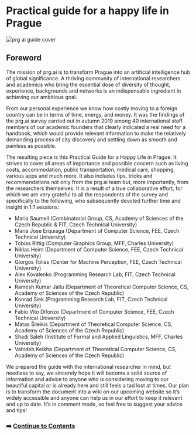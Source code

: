 # Practical guide for a happy life in Prague

![prg ai guide cover](https://user-images.githubusercontent.com/87364008/125447421-0dd75066-f509-40a8-8421-7af687c6714d.jpg)

<h2>Foreword</h2>

The mission of prg.ai is to transform Prague into an artificial intelligence hub of global significance. A thriving community of international researchers and academics who bring the essential dose of diversity of thought, experience, backgrounds and networks is an indispensable ingredient in achieving our ambitious goal.

From our personal experience we know how costly moving to a foreign country can be in terms of time, energy, and money. It was the findings of the prg.ai survey carried out in autumn 2019 among 40 international staff members of our academic founders that clearly indicated a real need for a handbook, which would provide relevant information to make the relatively demanding process of city discovery and settling down as smooth and painless as possible.

The resulting piece is this Practical Guide for a Happy Life in Prague. It strives to cover all areas of importance and possible concern such as living costs, accommodation, public transportation, medical care, shopping, various apps and much more. It also includes tips, tricks and recommendations not only from the prg.ai team but, more importantly, from the researchers themselves. It is a result of a true collaborative effort, for which we are very grateful to all the respondents of the survey and specifically to the following, who subsequently devoted further time and insight in 1:1 sessions:

* Maria Saumell (Combinatorial Group, CS, Academy of Sciences of the Czech Republic & FIT, Czech Technical University)       
* Maria Jose Erquiaga (Department of Computer Science, FEE, Czech Technical University)
* Tobias Rittig (Computer Graphics Group, MFF, Charles University)
* Niklas Heim (Department of Computer Science, FEE, Czech Technical University)
* Giorgos Tolias (Center for Machine Perception, FEE, Czech Technical University)
* Alex Kovalenko (Programming Research Lab, FIT, Czech Technical University)
* Ramesh Kumar Jallu (Department of Theoretical Computer Science, CS, Academy of Sciences of the Czech Republic) 
* Konrad Siek (Programming Research Lab, FIT, Czech Technical University)
* Fabio Vito Difonzo (Department of Computer Science, FEE, Czech Technical University)
* Matas Šileikis (Department of Theoretical Computer Science, CS, Academy of Sciences of the Czech Republic) 
* Shadi Saleh (Institute of Formal and Applied Linguistics, MFF, Charles University)
* Vahideh Keikha (Department of Theoretical Computer Science, CS, Academy of Sciences of the Czech Republic) 

We prepared the guide with the international researcher in mind, but needless to say, we sincerely hope it will become a solid source of information and advice to anyone who is considering moving to our beautiful capital or is already here and still feels a tad lost at times. Our plan is to transform the document into a wiki on our upcoming website so it’s widely accessible and anyone can help us in our effort to keep it relevant and up to date. It’s in comment mode, so feel free to suggest your advice and tips!

<h3>➡️ <a href="https://github.com/prgai/Practical-Guide-for-a-Happy-Life-in-Prague/blob/Index/Contents/Contents.md">Continue to Contents</a></h3>
